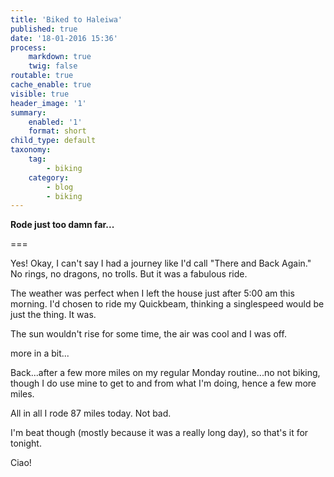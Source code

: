 ```yaml
---
title: 'Biked to Haleiwa'
published: true
date: '18-01-2016 15:36'
process:
    markdown: true
    twig: false
routable: true
cache_enable: true
visible: true
header_image: '1'
summary:
    enabled: '1'
    format: short
child_type: default
taxonomy:
    tag:
        - biking
    category:
        - blog
        - biking
---
```


**Rode just too damn far...**

===

Yes! Okay, I can't say I had a journey like I'd call "There and Back Again." No rings, no dragons, no trolls. But it was a fabulous ride.

The weather was perfect when I left the house just after 5:00 am this morning. I'd chosen to ride my Quickbeam, thinking a singlespeed would be just the thing. It was.

The sun wouldn't rise for some time, the air was cool and I was off.

more in a bit...

Back...after a few more miles on my regular Monday routine...no not biking, though I do use mine to get to and from what I'm doing, hence a few more miles.

All in all I rode 87 miles today. Not bad.

I'm beat though (mostly because it was a really long day), so that's it for tonight.

Ciao!
